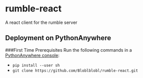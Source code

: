 # rumble-react
A react client for the rumble server

## Deployment on PythonAnywhere
###First Time Prerequisites
Run the following commands in a [PythonAnywhere console](
https://www.pythonanywhere.com/user/saarsayfan/consoles):
* `pip install --user sh`
* `git clone https://github.com/Bloblblobl/rumble-react.git`